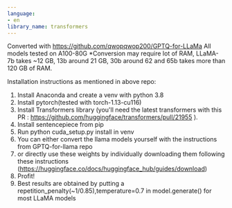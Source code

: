 ```yaml
---
language:
- en
library_name: transformers
---
```

Converted with https://github.com/qwopqwop200/GPTQ-for-LLaMa 
All models tested on A100-80G
*Conversion may require lot of RAM, LLaMA-7b takes ~12 GB, 13b around 21 GB, 30b around 62 and 65b takes more than 120 GB of RAM. 

Installation instructions as mentioned in above repo:
1. Install Anaconda and create a venv with python 3.8
2. Install pytorch(tested with torch-1.13-cu116)
3. Install Transformers library (you'll need the latest transformers with this PR : https://github.com/huggingface/transformers/pull/21955 ).
4. Install sentencepiece from pip
5. Run python cuda_setup.py install in venv
6. You can either convert the llama models yourself with the instructions from GPTQ-for-llama repo
7. or directly use these weights by individually downloading them following these instructions (https://huggingface.co/docs/huggingface_hub/guides/download)
8. Profit!
9. Best results are obtained by putting a repetition_penalty(~1/0.85),temperature=0.7 in model.generate() for most LLaMA models